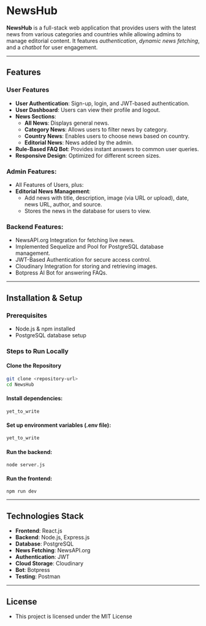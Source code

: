 # NewsHub

**NewsHub** is a full-stack web application that provides users with the latest news from various categories and countries while allowing admins to manage editorial content. It features *authentication*, *dynamic news fetching*, and a *chatbot* for user engagement.

---

## Features
### User Features
- **User Authentication**: Sign-up, login, and JWT-based authentication.
- **User Dashboard**: Users can view their profile and logout.
- **News Sections**:
  - **All News**: Displays general news.
  - **Category News**: Allows users to filter news by category.
  - **Country News**: Enables users to choose news based on country.
  - **Editorial News**: News added by the admin.
- **Rule-Based FAQ Bot**: Provides instant answers to common user queries.
- **Responsive Design**: Optimized for different screen sizes.

### **Admin Features**:
- All Features of Users, plus:
- **Editorial News Management**:
  - Add news with title, description, image (via URL or upload), date, news URL, author, and source.
  - Stores the news in the database for users to view.

### **Backend Features**:
- NewsAPI.org Integration for fetching live news.
- Implemented Sequelize and Pool for PostgreSQL database management.
- JWT-Based Authentication for secure access control.
- Cloudinary Integration for storing and retrieving images.
- Botpress AI Bot for answering FAQs.

---

## Installation & Setup
### Prerequisites
- Node.js & npm installed
- PostgreSQL database setup

### Steps to Run Locally
#### Clone the Repository
```bash
git clone <repository-url>
cd NewsHub
```

#### Install dependencies:
```
yet_to_write
```

#### Set up environment variables (.env file):
```bash
yet_to_write
```
#### Run the backend:
```
node server.js
```

#### Run the frontend:
```
npm run dev
```

---

## Technologies Stack
  - **Frontend**: React.js
  - **Backend**: Node.js, Express.js
  - **Database**: PostgreSQL
  - **News Fetching**: NewsAPI.org
  - **Authentication**: JWT
  - **Cloud Storage**: Cloudinary
  - **Bot**: Botpress
  - **Testing**: Postman

---

## License
  - This project is licensed under the MIT License
